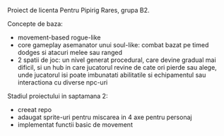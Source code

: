 Proiect de licenta Pentru Pipirig Rares, grupa B2.

Concepte de baza:
  - movement-based rogue-like
  - core gameplay asemanator unui soul-like: combat bazat pe timed dodges si atacuri melee sau ranged
  - 2 spatii de joc: un nivel generat procedural, care devine gradual mai dificil, si un hub in care jucatorul revine de cate ori pierde sau alege, unde jucatorul isi poate imbunatati abilitatile si echipamentul sau interactiona cu diverse npc-uri

Stadiul proiectului in saptamana 2:
 - creeat repo
 - adaugat sprite-uri pentru miscarea in 4 axe pentru personaj
 - implementat functii basic de movement
